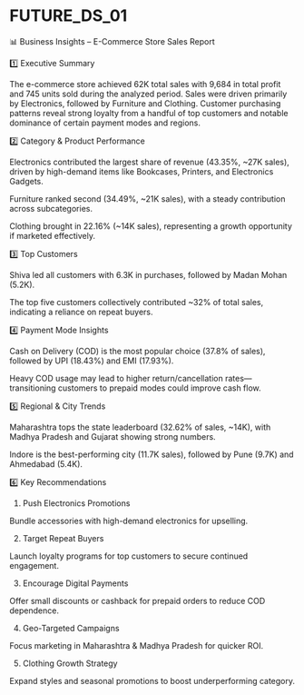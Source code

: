 # FUTURE_DS_01
📊 Business Insights – E-Commerce Store Sales Report

1️⃣ Executive Summary

The e-commerce store achieved 62K total sales with 9,684 in total profit and 745 units sold during the analyzed period.
Sales were driven primarily by Electronics, followed by Furniture and Clothing. Customer purchasing patterns reveal strong loyalty from a handful of top customers and notable dominance of certain payment modes and regions.




2️⃣ Category & Product Performance

Electronics contributed the largest share of revenue (43.35%, ~27K sales), driven by high-demand items like Bookcases, Printers, and Electronics Gadgets.

Furniture ranked second (34.49%, ~21K sales), with a steady contribution across subcategories.

Clothing brought in 22.16% (~14K sales), representing a growth opportunity if marketed effectively.





3️⃣ Top Customers

Shiva led all customers with 6.3K in purchases, followed by Madan Mohan (5.2K).

The top five customers collectively contributed ~32% of total sales, indicating a reliance on repeat buyers.





4️⃣ Payment Mode Insights

Cash on Delivery (COD) is the most popular choice (37.8% of sales), followed by UPI (18.43%) and EMI (17.93%).

Heavy COD usage may lead to higher return/cancellation rates—transitioning customers to prepaid modes could improve cash flow.





5️⃣ Regional & City Trends

Maharashtra tops the state leaderboard (32.62% of sales, ~14K), with Madhya Pradesh and Gujarat showing strong numbers.

Indore is the best-performing city (11.7K sales), followed by Pune (9.7K) and Ahmedabad (5.4K).




6️⃣ Key Recommendations

1. Push Electronics Promotions

Bundle accessories with high-demand electronics for upselling.



2. Target Repeat Buyers

Launch loyalty programs for top customers to secure continued engagement.



3. Encourage Digital Payments

Offer small discounts or cashback for prepaid orders to reduce COD dependence.



4. Geo-Targeted Campaigns

Focus marketing in Maharashtra & Madhya Pradesh for quicker ROI.



5. Clothing Growth Strategy

Expand styles and seasonal promotions to boost underperforming category.
